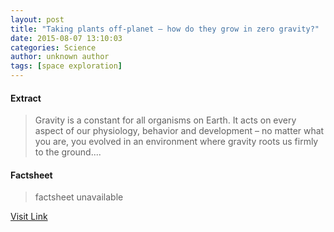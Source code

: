 ```yaml
---
layout: post
title: "Taking plants off-planet – how do they grow in zero gravity?"
date: 2015-08-07 13:10:03
categories: Science
author: unknown author
tags: [space exploration]
---
```



#### Extract
>Gravity is a constant for all organisms on Earth. It acts on every aspect of our physiology, behavior and development – no matter what you are, you evolved in an environment where gravity roots us firmly to the ground....

#### Factsheet
>factsheet unavailable

[Visit Link](http://phys.org/news/2015-08-off-planet-gravity.html)


